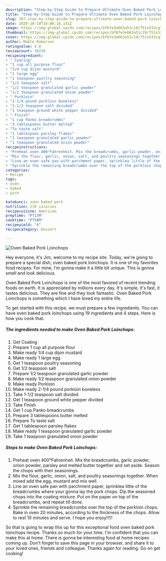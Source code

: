 ```yaml
---
description: "Step-by-Step Guide to Prepare Ultimate Oven Baked Pork Loinchops"
title: "Step-by-Step Guide to Prepare Ultimate Oven Baked Pork Loinchops"
slug: 367-step-by-step-guide-to-prepare-ultimate-oven-baked-pork-loinchops
date: 2020-10-10T16:06:16.141Z
image: https://img-global.cpcdn.com/recipes/bf6fe3e663a51c19/751x532cq70/oven-baked-pork-loinchops-recipe-main-photo.jpg
thumbnail: https://img-global.cpcdn.com/recipes/bf6fe3e663a51c19/751x532cq70/oven-baked-pork-loinchops-recipe-main-photo.jpg
cover: https://img-global.cpcdn.com/recipes/bf6fe3e663a51c19/751x532cq70/oven-baked-pork-loinchops-recipe-main-photo.jpg
author: Mable Roberson
ratingvalue: 4.8
reviewcount: 38239
recipeingredient:
- " Coating"
- "1 cup all purpose flour"
- "1/4 cup dijon mustard"
- "1 large egg"
- "1 teaspoon poultry seasoning"
- "1/2 teaspoon salt"
- "1/2 teaspoon granulated garlic powder"
- "1/2 teaspoon granulated onion powder"
- " Porkloin"
- "2-1/4 pound porkloin boneless"
- "1-1/2 teaspoon salt divided"
- "1 teaspoon ground white pepper divided"
- " Finish"
- "1 cup Panko breadcrumbs"
- "3 tablespoons butter melted"
- "To taste salt"
- "1 tablespoon parsley flakes"
- "1 teaspoon granulated garlic powder"
- "1 teaspoon granulated onion powder"
recipeinstructions:
- "Preheat oven 400°Fahrenheit. Mix the breadcrumbs, garlic powder, onion powder, parsley and melted butter together and set aside. Season the chops with their seasonings."
- "Mix the flour, garlic, onion, salt, and poultry seasonings together. When mixed add the egg, mustard and mix well."
- "Line an oven safe pan with parchment paper, sprinklea little of the breadcrumbs where your gonna lay the pork chops. Dip the seasoned chops into the coating mixture. Put on the paper on top of the breadcrumbs, and repeat till done."
- "Sprinkle the remaining breadcrumbs over the top of the porkloin chops. Bake in oven 20 minutes, according to the thickness of the chops. Allow to rest 10 minutes and serve. I hope you enjoy!!!!!"
categories:
- Recipe
tags:
- oven
- baked
- pork

katakunci: oven baked pork 
nutrition: 219 calories
recipecuisine: American
preptime: "PT13M"
cooktime: "PT50M"
recipeyield: "4"
recipecategory: Dessert

---
```



![Oven Baked Pork Loinchops](https://img-global.cpcdn.com/recipes/bf6fe3e663a51c19/751x532cq70/oven-baked-pork-loinchops-recipe-main-photo.jpg)

Hey everyone, it's Jim, welcome to my recipe site. Today, we're going to prepare a special dish, oven baked pork loinchops. It is one of my favorites food recipes. For mine, I'm gonna make it a little bit unique. This is gonna smell and look delicious.



Oven Baked Pork Loinchops is one of the most favored of recent trending foods on earth. It is appreciated by millions every day. It's simple, it's fast, it tastes delicious. They are fine and they look fantastic. Oven Baked Pork Loinchops is something which I have loved my entire life.


To get started with this recipe, we must prepare a few ingredients. You can have oven baked pork loinchops using 19 ingredients and 4 steps. Here is how you cook that.

<!--inarticleads1-->

##### The ingredients needed to make Oven Baked Pork Loinchops:

1. Get  Coating
1. Prepare 1 cup all purpose flour
1. Make ready 1/4 cup dijon mustard
1. Make ready 1 large egg
1. Get 1 teaspoon poultry seasoning
1. Get 1/2 teaspoon salt
1. Prepare 1/2 teaspoon granulated garlic powder
1. Make ready 1/2 teaspoon granulated onion powder
1. Make ready  Porkloin
1. Make ready 2-1/4 pound porkloin boneless
1. Take 1-1/2 teaspoon salt divided
1. Get 1 teaspoon ground white pepper divided
1. Take  Finish
1. Get 1 cup Panko breadcrumbs
1. Prepare 3 tablespoons butter melted
1. Prepare To taste salt
1. Get 1 tablespoon parsley flakes
1. Make ready 1 teaspoon granulated garlic powder
1. Take 1 teaspoon granulated onion powder




<!--inarticleads2-->

##### Steps to make Oven Baked Pork Loinchops:

1. Preheat oven 400°Fahrenheit. Mix the breadcrumbs, garlic powder, onion powder, parsley and melted butter together and set aside. Season the chops with their seasonings.
1. Mix the flour, garlic, onion, salt, and poultry seasonings together. When mixed add the egg, mustard and mix well.
1. Line an oven safe pan with parchment paper, sprinklea little of the breadcrumbs where your gonna lay the pork chops. Dip the seasoned chops into the coating mixture. Put on the paper on top of the breadcrumbs, and repeat till done.
1. Sprinkle the remaining breadcrumbs over the top of the porkloin chops. Bake in oven 20 minutes, according to the thickness of the chops. Allow to rest 10 minutes and serve. I hope you enjoy!!!!!




So that is going to wrap this up for this exceptional food oven baked pork loinchops recipe. Thanks so much for your time. I'm confident that you can make this at home. There is gonna be interesting food at home recipes coming up. Don't forget to save this page in your browser, and share it to your loved ones, friends and colleague. Thanks again for reading. Go on get cooking!
